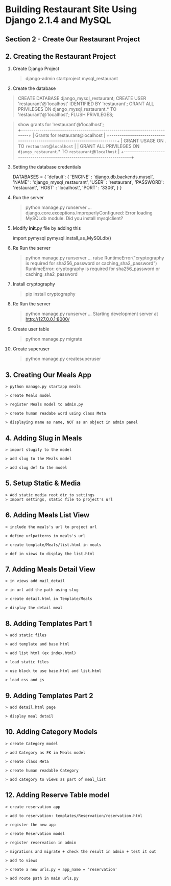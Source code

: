 # Building Restaurant Site Using Django 2.1.4 and MySQL

## Section 2 - Create Our Restaurant Project

## 2. Creating the Restaurant Project

1. Create Django Project

	> django-admin startproject mysql_restaurant

2. Create the database

  > CREATE DATABASE django_mysql_restaurant;
  > CREATE USER 'restaurant'@'localhost' IDENTIFIED BY 'restaurant';
  > GRANT ALL PRIVILEGES ON django_mysql_restaurant.* TO 'restaurant'@'localhost';
  > FLUSH PRIVILEGES;

  > show grants for 'restaurant'@'localhost';                             
	+---------------------------------------------------------------------------+
	| Grants for restaurant@localhost                                           |
	+---------------------------------------------------------------------------+
	| GRANT USAGE ON *.* TO `restaurant`@`localhost`                            |
	| GRANT ALL PRIVILEGES ON `django_restaurant`.* TO `restaurant`@`localhost` |
	+---------------------------------------------------------------------------+

3. Setting the database credentials

	DATABASES = {
    'default': {
        'ENGINE'	: 'django.db.backends.mysql',
        'NAME'		: 'django_mysql_restaurant',
        'USER'		: 'restaurant',
        'PASSWORD': 'restaurant',
        'HOST'		: 'localhost',
        'PORT'		: '3306',
    }
	}		

4. Run the server

	> python manage.py runserver
	...
	django.core.exceptions.ImproperlyConfigured: Error loading MySQLdb module.
	Did you install mysqlclient?

5. Modify __init__.py file by adding this

	import pymysql
	pymysql.install_as_MySQLdb()

5. Re Run the server

	> python manage.py runserver
	...
	raise RuntimeError("cryptography is required for sha256_password or caching_sha2_password")
	RuntimeError: cryptography is required for sha256_password or caching_sha2_password

6. Install cryptography

	> pip install cryptography

7. Re Run the server

	> python manage.py runserver
	...
	Starting development server at http://127.0.0.1:8000/

8. Create user table

	> python manage.py migrate

9. Create superuser

	> python manage.py createsuperuser

## 3. Creating Our Meals App

	> python manage.py startapp meals

	> create Meals model

	> register Meals model to admin.py

	> create human readabe word using class Meta

	> displaying name as name, NOT as an object in admin panel

## 4. Adding Slug in Meals

	> import slugify to the model

	> add slug to the Meals model

	> add slug def to the model

## 5. Setup Static & Media

	> Add static media root dir to settings
	> Import settings, static file to project's url

## 6. Adding Meals List View

	> include the meals's url to project url

	> define urlpatterns in meals's url

	> create template/Meals/list.html in meals

	> def in views to display the list.html

## 7. Adding Meals Detail View

	> in views add mail_detail

	> in url add the path using slug

	> create detail.html in Template/Meals

	> display the detail meal

## 8. Adding Templates Part 1

	> add static files

	> add template and base html

	> add list html (ex index.html)

	> load static files

	> use block to use base.html and list.html

	> load css and js

## 9. Adding Templates Part 2

	> add detail.html page

	> display meal detail

## 10. Adding Category Models

	> create Category model

	> add Category as FK in Meals model
	
	> create class Meta

	> create human readable Category

	> add category to views as part of meal_list


## 12. Adding Reserve Table model

	> create reservation app

	> add to reservation: templates/Reservation/reservation.html

	> register the new app

	> create Reservation model

	> register reservation in admin

	> migrations and migrate + check the result in admin + test it out

	> add to views

	> create a new urls.py + app_name = 'reservation' 

	> add route path in main urls.py
